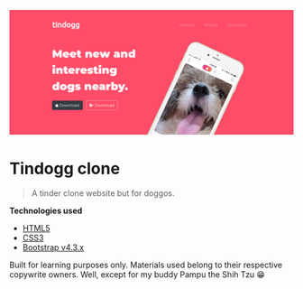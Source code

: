 <a href="https://jsebaltazar.github.io/tindog-clone/"><img src="https://github.com/jsebaltazar/tindog-clone/blob/master/images/screenshot.png" title="tindogg-clone" alt="tindogg-clone"></a>

# Tindogg clone 

> A tinder clone website but for doggos. 

**Technologies used**
- <a href="https://developer.mozilla.org/en-US/docs/Web/Guide/HTML/HTML5">HTML5</a>
- <a href="https://developer.mozilla.org/en-US/docs/Web/CSS"> CSS3</a>
- <a href="https://getbootstrap.com/">Bootstrap v4.3.x</a>


Built for learning purposes only. Materials used belong to their respective copywrite owners. Well, except for my buddy Pampu the Shih Tzu 😁

